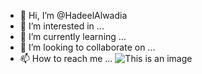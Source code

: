 - 👋 Hi, I’m @HadeelAlwadia
- 👀 I’m interested in ...
- 🌱 I’m currently learning ...
- 💞️ I’m looking to collaborate on ...
- 📫 How to reach me ...
![This is an image](https://myoctocat.com/assets/images/base-octocat.sv)
<!---
HadeelAlwadia/HadeelAlwadia is a ✨ special ✨ repository because its `README.md` (this file) appears on your GitHub profile.
You can click the Preview link to take a look at your changes.
--->
